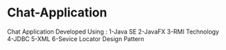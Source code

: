 # Chat-Application
Chat Application Developed Using :
1-Java SE
2-JavaFX
3-RMI Technology
4-JDBC 
5-XML
6-Sevice Locator Design Pattern

